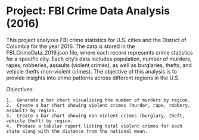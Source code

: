 # Project: FBI Crime Data Analysis (2016)
This project analyzes FBI crime statistics for U.S. cities and the District of Columbia for the year 2016. The data is stored in the FBI_CrimeData_2016.json file, where each record represents crime statistics for a specific city. Each city’s data includes population, number of murders, rapes, robberies, assaults (violent crimes), as well as burglaries, thefts, and vehicle thefts (non-violent crimes). The objective of this analysis is to provide insights into crime patterns across different regions in the U.S.

Objectives:

	1.	Generate a bar chart visualizing the number of murders by region.
	2.	Create a bar chart showing violent crimes (murder, rape, robbery, assault) by region.
	3.	Create a bar chart showing non-violent crimes (burglary, theft, vehicle theft) by region.
	4.	Produce a tabular report listing total violent crimes for each state along with the distance from the national mean.
